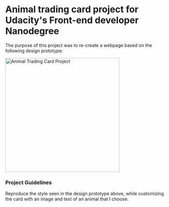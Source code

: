 # Animal trading card project for Udacity's Front-end developer Nanodegree

The purpose of this project was to re-create a webpage based on the following design prototype: 

<img src="https://video.udacity-data.com/topher/2021/June/60ca3f54_design-prototype/design-prototype.png" alt="Animal Trading Card Project" title="Udacity Animal Trading Card" width="357"/>

### Project Guidelines
Reproduce the style seen in the design prototype above, while customizing the card with an image and text of an animal that I choose.
